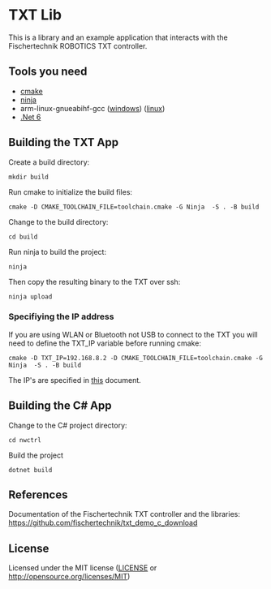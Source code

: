 # TXT Lib

This is a library and an example application that interacts with the Fischertechnik ROBOTICS TXT controller.

## Tools you need

- [cmake](https://cmake.org/download/)
- [ninja](https://github.com/ninja-build/ninja/releases)
- arm-linux-gnueabihf-gcc ([windows](https://releases.linaro.org/components/toolchain/binaries/7.2-2017.11/arm-linux-gnueabihf/gcc-linaro-7.2.1-2017.11-i686-mingw32_arm-linux-gnueabihf.tar.xz)) ([linux](https://releases.linaro.org/components/toolchain/binaries/7.2-2017.11/arm-linux-gnueabihf/gcc-linaro-7.2.1-2017.11-x86_64_arm-linux-gnueabihf.tar.xz))
- [.Net 6](https://dotnet.microsoft.com/en-us/download/dotnet/6.0)

## Building the TXT App

Create a build directory:

```mkdir build```

Run cmake to initialize the build files:

```cmake -D CMAKE_TOOLCHAIN_FILE=toolchain.cmake -G Ninja  -S . -B build```

Change to the build directory:

```cd build```

Run ninja to build the project:

```ninja```

Then copy the resulting binary to the TXT over ssh:

```ninja upload```

### Specifiying the IP address

If you are using WLAN or Bluetooth not USB to connect to the TXT you will need to define the TXT_IP variable before running cmake:

```cmake -D TXT_IP=192.168.8.2 -D CMAKE_TOOLCHAIN_FILE=toolchain.cmake -G Ninja  -S . -B build```

The IP's are specified in [this](https://github.com/fischertechnik/txt_demo_c_download/blob/master/HowToUseTxtWeb.md) document.

## Building the C# App

Change to the C# project directory:

```cd nwctrl```

Build the project

```dotnet build```

## References

Documentation of the Fischertechnik TXT controller and the libraries: https://github.com/fischertechnik/txt_demo_c_download

## License

Licensed under the MIT license ([LICENSE](LICENSE) or http://opensource.org/licenses/MIT)